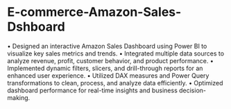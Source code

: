 # E-commerce-Amazon-Sales-Dshboard
• Designed an interactive Amazon Sales Dashboard using Power BI to visualize key sales metrics and trends. • Integrated multiple data sources to analyze revenue, profit, customer behavior, and product performance.
• Implemented dynamic filters, slicers, and drill-through reports for an enhanced user experience.
• Utilized DAX measures and Power Query transformations to clean, process, and analyze data efficiently.
• Optimized dashboard performance for real-time insights and business decision-making.

